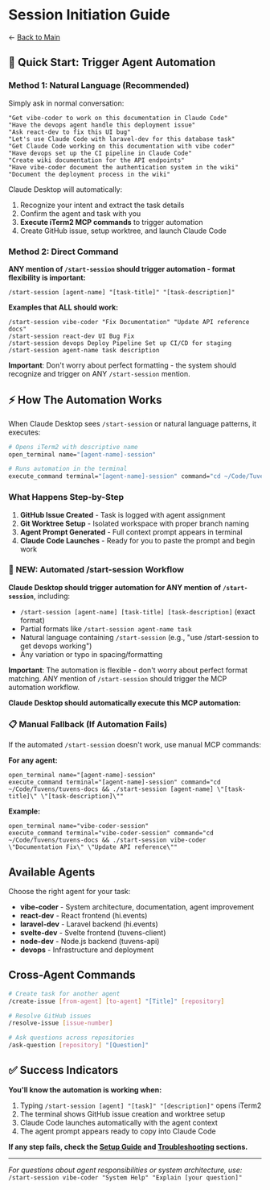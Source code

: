 # Session Initiation Guide

← [Back to Main](./README.md)

## 🚀 Quick Start: Trigger Agent Automation

### Method 1: Natural Language (Recommended)
Simply ask in normal conversation:
```
"Get vibe-coder to work on this documentation in Claude Code"
"Have the devops agent handle this deployment issue"
"Ask react-dev to fix this UI bug"
"Let's use Claude Code with laravel-dev for this database task"
"Get Claude Code working on this documentation with vibe coder"
"Have devops set up the CI pipeline in Claude Code"
"Create wiki documentation for the API endpoints"
"Have vibe-coder document the authentication system in the wiki"
"Document the deployment process in the wiki"
```

Claude Desktop will automatically:
1. Recognize your intent and extract the task details
2. Confirm the agent and task with you
3. **Execute iTerm2 MCP commands** to trigger automation
4. Create GitHub issue, setup worktree, and launch Claude Code

### Method 2: Direct Command
**ANY mention of `/start-session` should trigger automation - format flexibility is important:**

```
/start-session [agent-name] "[task-title]" "[task-description]"
```

**Examples that ALL should work:**
```
/start-session vibe-coder "Fix Documentation" "Update API reference docs"
/start-session react-dev UI Bug Fix
/start-session devops Deploy Pipeline Set up CI/CD for staging
/start-session agent-name task description
```

**Important**: Don't worry about perfect formatting - the system should recognize and trigger on ANY `/start-session` mention.

## ⚡ How The Automation Works

When Claude Desktop sees `/start-session` or natural language patterns, it executes:

```bash
# Opens iTerm2 with descriptive name
open_terminal name="[agent-name]-session"

# Runs automation in the terminal 
execute_command terminal="[agent-name]-session" command="cd ~/Code/Tuvens/tuvens-docs && ./start-session [agent-name] \"[task-title]\" \"[task-description]\""
```

### What Happens Step-by-Step
1. **GitHub Issue Created** - Task is logged with agent assignment
2. **Git Worktree Setup** - Isolated workspace with proper branch naming
3. **Agent Prompt Generated** - Full context prompt appears in terminal
4. **Claude Code Launches** - Ready for you to paste the prompt and begin work

### 🚀 NEW: Automated /start-session Workflow

**Claude Desktop should trigger automation for ANY mention of `/start-session`**, including:
- `/start-session [agent-name] [task-title] [task-description]` (exact format)
- Partial formats like `/start-session agent-name task`
- Natural language containing `/start-session` (e.g., "use /start-session to get devops working")
- Any variation or typo in spacing/formatting

**Important**: The automation is flexible - don't worry about perfect format matching. ANY mention of `/start-session` should trigger the MCP automation workflow.

**Claude Desktop should automatically execute this MCP automation:**

### 📋 Manual Fallback (If Automation Fails)

If the automated `/start-session` doesn't work, use manual MCP commands:

**For any agent:**
```
open_terminal name="[agent-name]-session"
execute_command terminal="[agent-name]-session" command="cd ~/Code/Tuvens/tuvens-docs && ./start-session [agent-name] \"[task-title]\" \"[task-description]\""
```

**Example:**
```
open_terminal name="vibe-coder-session"
execute_command terminal="vibe-coder-session" command="cd ~/Code/Tuvens/tuvens-docs && ./start-session vibe-coder \"Documentation Fix\" \"Update API reference\""
```

## Available Agents

Choose the right agent for your task:

- **vibe-coder** - System architecture, documentation, agent improvement
- **react-dev** - React frontend (hi.events)
- **laravel-dev** - Laravel backend (hi.events)
- **svelte-dev** - Svelte frontend (tuvens-client)
- **node-dev** - Node.js backend (tuvens-api)
- **devops** - Infrastructure and deployment

## Cross-Agent Commands
```bash
# Create task for another agent
/create-issue [from-agent] [to-agent] "[Title]" [repository]

# Resolve GitHub issues
/resolve-issue [issue-number]

# Ask questions across repositories  
/ask-question [repository] "[Question]"
```

## ✅ Success Indicators

**You'll know the automation is working when:**
1. Typing `/start-session [agent] "[task]" "[description]"` opens iTerm2
2. The terminal shows GitHub issue creation and worktree setup
3. Claude Code launches automatically with the agent context
4. The agent prompt appears ready to copy into Claude Code

**If any step fails, check the [Setup Guide](./setup-guide.md) and [Troubleshooting](./troubleshooting.md) sections.**

---

*For questions about agent responsibilities or system architecture, use:*  
`/start-session vibe-coder "System Help" "Explain [your question]"`